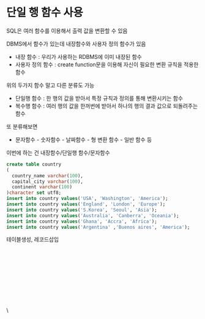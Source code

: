 # 단일 행 함수 사용

SQL은 여러 함수를 이용해서 출력 값을 변환할 수 있음

DBMS에서 함수가 있는데 내장함수와 사용자 정의 함수가 있음

* 내장 함수 : 우리가 사용하는 RDBMS에 이미 내장된 함수
* 사용자 정의 함수 : create function문을 이용해 자신이 필요한 변환 규칙을 적용한 함수

위의 두가지 함수 말고 다른 분류도 가능

* 단일행 함수 : 한 행의 값을 받아서 특정 규칙과 정의를 통해 변환시키는 함수
* 복수행 함수 : 여러 행의 값을 한꺼번에 받아서 하나의 행의 결과 값으로 되돌려주는 함수

또 분류해보면

* 문자함수 - 숫자함수 - 날짜함수 - 형 변환 함수 - 일반 함수 등

이번에 하는 건 내장함수/단일행 함수/문자함수

```sql
create table country
(
  country_name varchar(100),
  capital_city varchar(100),
  continent varchar(100)
)character set utf8;
insert into country values('USA', 'Washington', 'America');
insert into country values('England', 'London', 'Europe');
insert into country values('S.Korea', 'Seoul', 'Asia');
insert into country values('Australia', 'Canberra', 'Oceania');
insert into country values('Ghana', 'Accra', 'Africa');
insert into country values('Argentina' ,'Buenos aires', 'America');
```

테이블생성, 레코드삽입

\
\
\
\
\
\
\
\
\
\
